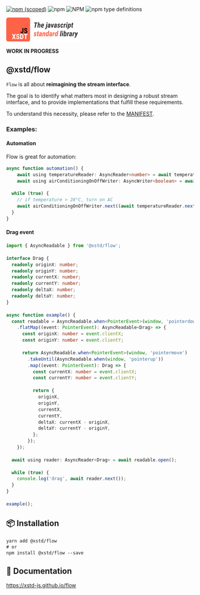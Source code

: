 [![npm (scoped)](https://img.shields.io/npm/v/@xstd/flow.svg)](https://www.npmjs.com/package/@xstd/flow)
![npm](https://img.shields.io/npm/dm/@xstd/flow.svg)
![NPM](https://img.shields.io/npm/l/@xstd/flow.svg)
![npm type definitions](https://img.shields.io/npm/types/@xstd/flow.svg)

[//]: # (![coverage]&#40;https://img.shields.io/badge/coverage-100%25-green&#41;)

<picture>
  <source height="64" media="(prefers-color-scheme: dark)" srcset="https://github.com/xstd-js/website/blob/main/assets/logo/png/logo-large-dark.png?raw=true">
  <source height="64" media="(prefers-color-scheme: light)" srcset="https://github.com/xstd-js/website/blob/main/assets/logo/png/logo-large-light.png?raw=true">
  <img height="64" alt="Shows a black logo in light color mode and a white one in dark color mode." src="https://github.com/xstd-js/website/blob/main/assets/logo/png/logo-large-light.png?raw=true">
</picture>

**WORK IN PROGRESS**

## @xstd/flow

`Flow` is all about **reimagining the stream interface**.

The goal is to identify what matters most in designing a robust stream interface, and to provide implementations that fulfill these requirements.

To understand this necessity, please refer to the [MANIFEST](./MANIFEST.md).

### Examples:

#### Automation

Flow is great for automation:

```ts
async function automation() {
    await using temperatureReader: AsyncReader<number> = await temperatureDevice.open();
    await using airConditioningOnOffWriter: AsyncWriter<boolean> = await airConditioningDevice.open();

  while (true) {
    // if temperature > 28°C, turn on AC
    await airConditioningOnOffWriter.next((await temperatureReader.next()) > 28.0);
  }
}
```

#### Drag event

```ts
import { AsyncReadable } from '@xstd/flow';

interface Drag {
  readonly originX: number;
  readonly originY: number;
  readonly currentX: number;
  readonly currentY: number;
  readonly deltaX: number;
  readonly deltaY: number;
}

async function example() {
  const readable = AsyncReadable.when<PointerEvent>(window, 'pointerdown')
    .flatMap((event: PointerEvent): AsyncReadable<Drag> => {
      const originX: number = event.clientX;
      const originY: number = event.clientY;

      return AsyncReadable.when<PointerEvent>(window, 'pointermove')
        .takeUntil(AsyncReadable.when(window, 'pointerup'))
        .map((event: PointerEvent): Drag => {
          const currentX: number = event.clientX;
          const currentY: number = event.clientY;

          return {
            originX,
            originY,
            currentX,
            currentY,
            deltaX: currentX - originX,
            deltaY: currentY - originY,
          };
        });
    });

  await using reader: AsyncReader<Drag> = await readable.open();
  
  while (true) {
    console.log('drag', await reader.next());
  }
}

example();
```

## 📦 Installation

```shell
yarn add @xstd/flow
# or
npm install @xstd/flow --save
```

## 📜 Documentation

https://xstd-js.github.io/flow

